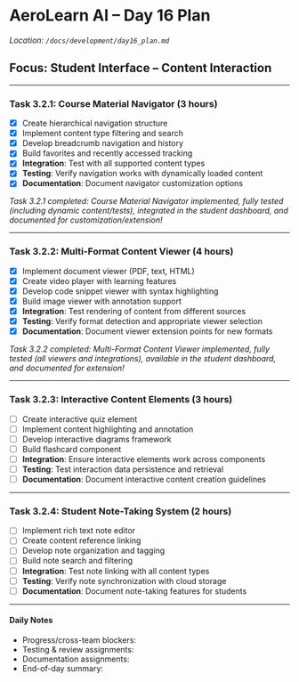 # AeroLearn AI – Day 16 Plan
*Location: `/docs/development/day16_plan.md`*

## Focus: Student Interface – Content Interaction

---

### Task 3.2.1: Course Material Navigator (3 hours)
- [x] Create hierarchical navigation structure
- [x] Implement content type filtering and search
- [x] Develop breadcrumb navigation and history
- [x] Build favorites and recently accessed tracking
- [x] **Integration**: Test with all supported content types
- [x] **Testing**: Verify navigation works with dynamically loaded content
- [x] **Documentation**: Document navigator customization options

*Task 3.2.1 completed: Course Material Navigator implemented, fully tested (including dynamic content/tests), integrated in the student dashboard, and documented for customization/extension!*

---

### Task 3.2.2: Multi-Format Content Viewer (4 hours)
- [x] Implement document viewer (PDF, text, HTML)
- [x] Create video player with learning features
- [x] Develop code snippet viewer with syntax highlighting
- [x] Build image viewer with annotation support
- [x] **Integration**: Test rendering of content from different sources
- [x] **Testing**: Verify format detection and appropriate viewer selection
- [x] **Documentation**: Document viewer extension points for new formats

*Task 3.2.2 completed: Multi-Format Content Viewer implemented, fully tested (all viewers and integrations), available in the student dashboard, and documented for extension!*

---

### Task 3.2.3: Interactive Content Elements (3 hours)
- [ ] Create interactive quiz element
- [ ] Implement content highlighting and annotation
- [ ] Develop interactive diagrams framework
- [ ] Build flashcard component
- [ ] **Integration**: Ensure interactive elements work across components
- [ ] **Testing**: Test interaction data persistence and retrieval
- [ ] **Documentation**: Document interactive content creation guidelines

---

### Task 3.2.4: Student Note-Taking System (2 hours)
- [ ] Implement rich text note editor
- [ ] Create content reference linking
- [ ] Develop note organization and tagging
- [ ] Build note search and filtering
- [ ] **Integration**: Test note linking with all content types
- [ ] **Testing**: Verify note synchronization with cloud storage
- [ ] **Documentation**: Document note-taking features for students

---

#### Daily Notes
- Progress/cross-team blockers:
- Testing & review assignments:
- Documentation assignments:
- End-of-day summary:
